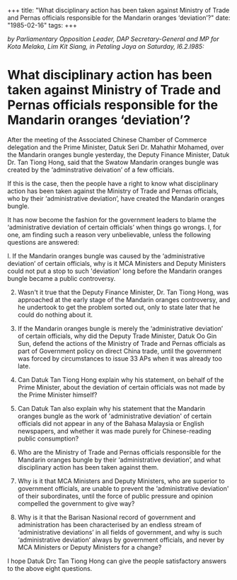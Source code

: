 +++ 
title: "What disciplinary action has been taken against Ministry of Trade and Pernas officials responsible for the Mandarin oranges ‘deviation’?"
date: "1985-02-16"
tags:
+++

_by Parliamentary Opposition Leader, DAP Secretary-General and MP for Kota Melaka, Lim Kit Siang, in Petaling Jaya on Saturday, l6.2.l985:_

# What disciplinary action has been taken against Ministry of Trade and Pernas officials responsible for the Mandarin oranges ‘deviation’?

After the meeting of the Associated Chinese Chamber of Commerce delegation and the Prime Minister, Datuk Seri Dr. Mahathir Mohamed, over the Mandarin oranges bungle yesterday, the Deputy Finance Minister, Datuk Dr. Tan Tiong Hong, said that the Swatow Mandarin oranges bungle was created by the ‘adminstrative deivation’ of a few officials.</u>

If this is the case, then the people have a right to know what
disciplinary action has been taken against the Ministry of Trade and Pernas
officials, who by their  ‘administrative deviation’, have created the Mandarin
oranges bungle.

It has now become the fashion for the government leaders to
blame the ‘administrative deviation of certain officials’ when things go wrongs. 
I, for one, am finding such a reason very unbelievable, unless the following
questions are answered:

l. If the Mandarin oranges bungle was caused by the 
‘administrative deviation’ of certain officials, why is it
MCA Ministers and Deputy Ministers could not put a stop to such 'deviation' 
long before the Mandarin oranges bungle became a public controversy.

2. Wasn't it true that the Deputy Finance Minister, Dr. Tan Tiong Hong,
 was approached at the early stage of the Mandarin oranges controversy,
and he undertook to get the problem sorted out, only to state later that he
could do nothing about it.

3. If the Mandarin oranges bungle is merely the ‘administrative deviation’ 
of certain officials, why did the Deputy Trade Minister, Datuk Oo
Gin Sun, defend the actions of the Ministry of Trade and Pernas officials
as part of Government policy on direct China trade, until the government
was forced by circumstances to issue 33 APs when it was already too late.

4. Can Datuk Tan Tiong Hong explain why his statement, on behalf
of the Prime Minister, about the deviation of certain officials was not made
by the Prime Minister himself?

5. Can Datuk Tan also explain why his statement that the Mandarin
oranges bungle as the work of 'administrative deviation' of certain
officials did not appear in any of the Bahasa Malaysia or English newspapers,
and whether it was made purely for Chinese-reading public consumption?

6. Who are the Ministry of Trade and Pernas officials responsible
for the Mandarin oranges bungle by their ‘administrative deviation’, and what
disciplinary action has been taken against them.

7. Why is it that MCA Ministers and Deputy Ministers, who are
superior to government officials, are unable to prevent the ‘administrative deviation' 
of their subordinates, until the force of public pressure and opinion
compelled the government to give way?

8. Why is it that the Barisan Nasional record of government and 
administration has been characterised by an endless stream of ‘administrative
deviations’ in all fields of government, and why is such ‘administrative deviation’
always by government officials, and never by MCA Ministers or Deputy Ministers
for a change?

I hope Datuk Drc Tan Tiong Hong can give the people 
satisfactory answers to the above eight questions.
 
